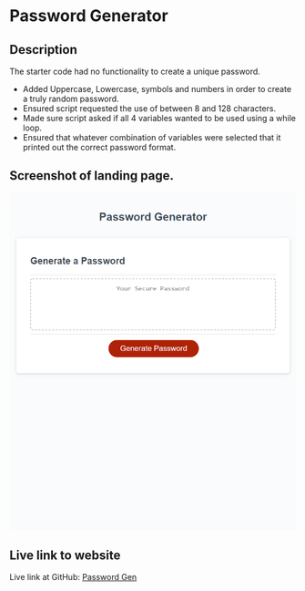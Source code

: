 # Password Generator 
## Description
The starter code had no functionality to create a unique password.

* Added Uppercase, Lowercase, symbols and numbers in order to create a truly random password.
* Ensured script requested the use of between 8 and 128 characters.
* Made sure script asked if all 4 variables wanted to be used using a while loop.
* Ensured that whatever combination of variables were selected that it printed out the correct password format.

## Screenshot of landing page.

![Landing Page Screenshot](./Develop/assets/images/password_gen_picture.jpeg)

## Live link to website

Live link at GitHub: [Password Gen]()